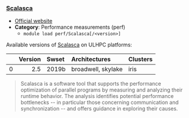 ### [Scalasca](https://www.scalasca.org/)

* [Official website](https://www.scalasca.org/)
* __Category__: Performance measurements (perf)
    -  `module load perf/Scalasca[/<version>]`

Available versions of [Scalasca](https://www.scalasca.org/) on ULHPC platforms:

|    |   Version | Swset   | Architectures      | Clusters   |
|---:|----------:|:--------|:-------------------|:-----------|
|  0 |       2.5 | 2019b   | broadwell, skylake | iris       |

> Scalasca is a software tool that supports the performance optimization of parallel programs by measuring and analyzing their runtime behavior. The analysis identifies potential performance bottlenecks -- in particular those concerning communication and synchronization -- and offers guidance in exploring their causes.
